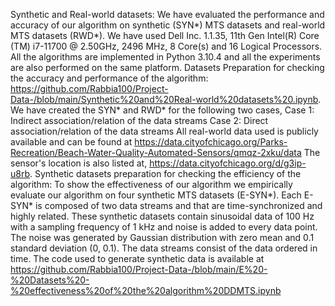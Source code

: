 Synthetic and Real-world datasets:
We have evaluated the performance and accuracy of our algorithm on synthetic (SYN*) MTS datasets and real-world MTS datasets (RWD*). 
We have used Dell Inc. 1.1.35, 11th Gen Intel(R) Core (TM) i7-11700 @ 2.50GHz, 2496 MHz, 8 Core(s) and 16 Logical Processors. All the algorithms are implemented in Python 3.10.4 and all the experiments are also performed on the same platform. 
Datasets Preparation for checking the accuracy and performance of the algorithm: https://github.com/Rabbia100/Project-Data-/blob/main/Synthetic%20and%20Real-world%20datasets%20.ipynb. We have created the SYN* and RWD* for the following two cases,
Case 1: Indirect association/relation of the data streams
Case 2: Direct association/relation of the data streams
All real-world data used is publicly available and can be found at https://data.cityofchicago.org/Parks-Recreation/Beach-Water-Quality-Automated-Sensors/qmqz-2xku/data
The sensor's location is also listed at, https://data.cityofchicago.org/d/g3ip-u8rb.
Synthetic datasets preparation for checking the efficiency of the algorithm:
To show the effectiveness of our algorithm we empirically evaluate our algorithm on four synthetic MTS datasets (E-SYN*). Each E-SYN* is composed of two data streams and that are time-synchronized and highly related. These synthetic datasets contain sinusoidal data of 100 Hz with a sampling frequency of 1 kHz and noise is added to every data point. The noise was generated by Gaussian distribution with zero mean and 0.1 standard deviation (0, 0.1). The data streams consist of the data ordered in time.
The code used to generate synthetic data is available at https://github.com/Rabbia100/Project-Data-/blob/main/E%20-%20Datasets%20-%20effectiveness%20of%20the%20algorithm%20DDMTS.ipynb 
